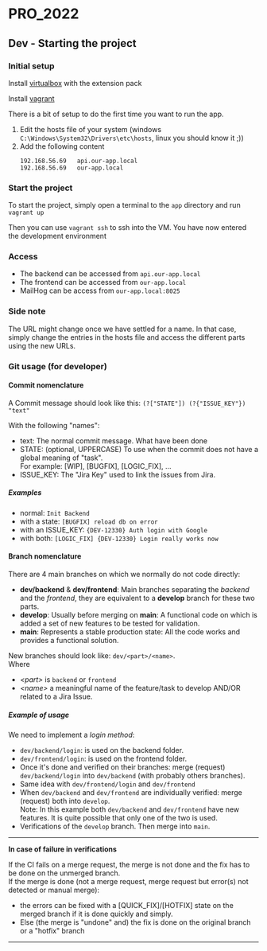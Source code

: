 # PRO_2022

<!-- TODO: A table of contents? -->
## Dev - Starting the project

### Initial setup
Install [virtualbox](https://www.virtualbox.org/wiki/Downloads) with the extension pack

Install [vagrant](https://www.vagrantup.com/downloads)

There is a bit of setup to do the first time you want to run the app.
1. Edit the hosts file of your system (windows `C:\Windows\System32\Drivers\etc\hosts`, linux you should know it ;))
1. Add the following content
   ```
   192.168.56.69   api.our-app.local
   192.168.56.69   our-app.local
   ```

### Start the project
To start the project, simply open a terminal to the `app` directory and run `vagrant up`

Then you can use `vagrant ssh` to ssh into the VM. You have now entered the development environment

### Access
- The backend can be accessed from `api.our-app.local`
- The frontend can be accessed from `our-app.local`
- MailHog can be access from `our-app.local:8025`

### Side note
The URL might change once we have settled for a name. In that case, simply change the entries in the hosts file and access the different parts using the new URLs.

### Git usage (for developer)
#### Commit nomenclature
A Commit message should look like this: `(?["STATE"]) (?{"ISSUE_KEY"}) "text"`

With the following "names":
- text: The normal commit message. What have been done
- STATE: (optional, UPPERCASE) To use when the commit does not have a global meaning of "task".  
  For example: [WIP], [BUGFIX], [LOGIC_FIX], ...
- ISSUE_KEY: The "Jira Key" used to link the issues from Jira.

##### Examples
- normal: `Init Backend`
- with a state: `[BUGFIX] reload db on error`
- with an ISSUE_KEY: `{DEV-12330} Auth login with Google`
- with both: `[LOGIC_FIX] {DEV-12330} Login really works now`

#### Branch nomenclature
There are 4 main branches on which we normally do not code directly:
<!-- TODO: dev or develop? Or nothing? -->
- **dev/backend** & **dev/frontend**: Main branches separating the *backend* and the *frontend*, they are equivalent to a **develop** branch for these two parts.
- **develop**: Usually before merging on **main**: A functional code on which is added a set of new features to be tested for validation.
- **main**: Represents a stable production state: All the code works and provides a functional solution.

New branches should look like: `dev/<part>/<name>`.  
Where
- *\<part\>* is `backend` or `frontend`
- *\<name\>* a meaningful name of the feature/task to develop AND/OR related to a Jira Issue.

<!-- TODO: better title -->
##### Example of usage

<!-- TODO: to develop, fix, modify, it seems logical to me when I wrote this, but it can be improved -->
We need to implement a *login method*:  
- `dev/backend/login`: is used on the backend folder.
- `dev/frontend/login`: is used on the frontend folder.
- Once it's done and verified on their branches: merge (request) `dev/backend/login` into `dev/backend` (with probably others branches).
- Same idea with `dev/frontend/login` and `dev/frontend`
- When `dev/backend` and `dev/frontend` are individually verified: merge (request) both into `develop`.  
Note: In this example both `dev/backend` and `dev/frontend` have new features. It is quite possible that only one of the two is used.
- Verifications of the `develop` branch. Then merge into `main`.

---
**In case of failure in verifications**

If the CI fails on a merge request, the merge is not done and the fix has to be done on the unmerged branch.  
If the merge is done (not a merge request, merge request but error(s) not detected or manual merge):
- the errors can be fixed with a [QUICK_FIX]/[HOTFIX] state on the merged branch if it is done quickly and simply.
- Else (the merge is "undone" and) the fix is done on the original branch or a "hotfix" branch

---
